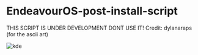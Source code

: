 # EndeavourOS-post-install-script

THIS SCRIPT IS UNDER DEVELOPMENT DONT USE IT!
Credit: dylanaraps (for the ascii art)


![kde](https://github.com/Garry04/EndeavourOS-post-install-script/assets/54540935/3b7ba89e-9170-4eb6-991b-fb0f4fe86479)
